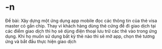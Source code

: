# -n
Đề bài: Xây dựng một ứng dụng app mobile đọc các thông tin của thẻ visa master có gắn chip.  Thay vì khách hàng dùng thẻ cứng để đi giao dịch tại các điểm giao dịch thì họ sẽ dùng điện  thoại lưu trữ các thẻ vào trong ứng dụng. Khi họ muốn sử dụng bất kỳ thẻ nào thì sẽ mở app,  chọn thẻ tương ứng và bắt đầu thực hiện giao dịch
